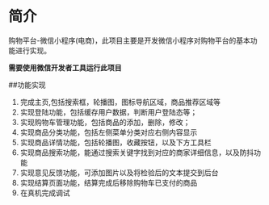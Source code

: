 # 简介
购物平台-微信小程序(电商)，此项目主要是开发微信小程序对购物平台的基本功能进行实现。

**需要使用微信开发者工具运行此项目**

##功能实现
  1. 完成主页,包括搜索框，轮播图，图标导航区域，商品推荐区域等
  2. 实现登陆功能，包括缓存用户数据，判断用户登陆态等；
  3. 实现购物车管理功能，包括商品的添加，删除，修改；
  4. 实现商品分类功能，包括左侧菜单分类对应右侧内容显示
  5. 实现商品详情功能，包括轮播图，收藏按钮，以及下方工具栏
  6. 实现商品搜索功能，能通过搜索关键字找到对应的商家详细信息，以及防抖功能
  7. 实现意见反馈功能，可添加图片以及将检验后的文本提交到后台
  8. 实现结算页面功能，结算完成后移除购物车已支付的商品
  9. 在真机完成调试
